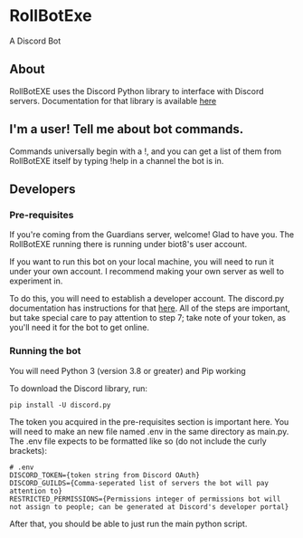 # RollBotExe

A Discord Bot

## About

RollBotEXE uses the Discord Python library to interface with Discord servers. Documentation for that library is available [here](https://discordpy.readthedocs.io/en/latest/)

## I'm a user! Tell me about bot commands.

Commands universally begin with a !, and you can get a list of them from RollBotEXE itself by typing !help in a channel the bot is in.

## Developers
### Pre-requisites

If you're coming from the Guardians server, welcome! Glad to have you. The RollBotEXE running there is running under biot8's user account.

If you want to run this bot on your local machine, you will need to run it under your own account. I recommend making your own server as well
to experiment in.

To do this, you will need to establish a developer account. The discord.py documentation has instructions for that [here](https://discordpy.readthedocs.io/en/latest/discord.html).
All of the steps are important, but take special care to pay attention to step 7; take note of your token, as you'll need it for the bot to get online.

### Running the bot

You will need Python 3 (version 3.8 or greater) and Pip working

To download the Discord library, run:

~~~
pip install -U discord.py
~~~

The token you acquired in the pre-requisites section is important here.
You will need to make an new file named .env in the same directory as main.py. The .env file expects to be formatted like so (do not include the curly brackets):

~~~
# .env
DISCORD_TOKEN={token string from Discord OAuth}
DISCORD_GUILDS={Comma-seperated list of servers the bot will pay attention to}
RESTRICTED_PERMISSIONS={Permissions integer of permissions bot will not assign to people; can be generated at Discord's developer portal}
~~~

After that, you should be able to just run the main python script.
